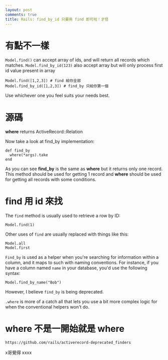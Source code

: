 ```yaml
---
layout: post
comments: true
title: Rails: find_by_id 只要用 find 即可啦！才怪
---
```


# 有點不一樣

`Model.find()` can accept array of ids, and will return all records which matches.
`Model.find_by_id(123)` also accept array but will only process first id value present in array

```
Model.find([1,2,3]) # find 給你全部
Model.find_by_id([1,2,3]) # find_by 只給你第一個
```

Use whichever one you feel suits your needs best.

# 源碼
**where** returns ActiveRecord::Relation

Now take a look at find_by implementation:

```
def find_by
  where(*args).take
end
```

As you can see **find_by** is the same as **where** but it returns only one record. This method should be used for getting 1 record and **where** should be used for getting all records with some conditions.

# find 用 id 來找
The `find` method is usually used to retrieve a row by ID:

```
Model.find(1)
```

Other uses of `find` are usually replaced with things like this:

```
Model.all
Model.first
```

`Find_by` is used as a helper when you're searching for information within a column, and it maps to such with naming conventions.  For instance, if you have a column named `name` in your database, you'd use the following syntax:

```
Model.find_by_name("Bob")
```

However, I believe `find_by` is being deprecated.

`.where` is more of a catch all that lets you use a bit more complex logic for when the conventional helpers won't do.

# where 不是一開始就是 where

```
https://github.com/rails/activerecord-deprecated_finders
```

x哥覺得 xxxx
